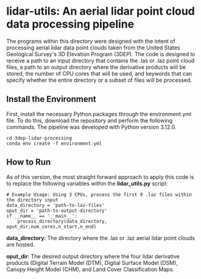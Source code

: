 # lidar-utils: An aerial lidar point cloud data processing pipeline 
The programs within this directory were designed with the intent of processing aerial lidar data point clouds taken from the United States Geological Survey's 3D Elevation Program (3DEP). The code is designed to receive a path to an input directory that contains the .las or .laz point cloud files, a path to an output directory where the derivative products will be stored, the number of CPU cores that will be used, and keywords that can specify whether the entire directory or a subset of files will be processed.

## Install the Environment
First, install the necessary Python packages through the environment.yml file. To do this, download the repository and perform the following commands. The pipeline was developed with Python version 3.12.0.

```
cd 3dep-lidar-processing
conda env create -f environment.yml
```
## How to Run
As of this version, the most straight forward approach to apply this code is to replace the following variables within the **lidar_utils.py** script:

```
# Example Usage: Using 3 CPUs, process the first 9 .laz files within the directory input
data_directory = 'path-to-laz-files'
oput_dir = 'path-to-output-directory'
if __name__ == '__main__':
    process_directory(data_directory, oput_dir,num_cores,n_start,n_end)
```

**data_directory**: The directory where the .las or .laz aerial lidar point clouds are hosted.

**oput_dir**: The desired output directory where the four lidar derivative products (Digital Terrain Model (DTM), Digital Surface Model (DSM), Canopy Height Model (CHM), and Land Cover Classification Maps.


